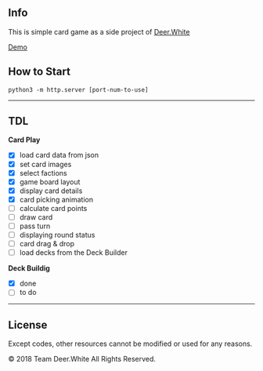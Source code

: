 ## Info
This is simple card game as a side project of [Deer.White](https://www.instagram.com/project_deerwhite)

[Demo](https://godori.github.io/dwcard/gwent.html)


## How to Start
 ```python3 -m http.server [port-num-to-use]```
 
 ---
 
## TDL
__Card Play__
- [x] load card data from json
- [x] set card images
- [x] select factions
- [x] game board layout
- [x] display card details
- [x] card picking animation
- [ ] calculate card points
- [ ] draw card
- [ ] pass turn
- [ ] displaying round status
- [ ] card drag & drop
- [ ] load decks from the Deck Builder

__Deck Buildig__
- [x] done
- [ ] to do

---
## License
Except codes, other resources cannot be modified or used for any reasons.

© 2018 Team Deer.White All Rights Reserved.
